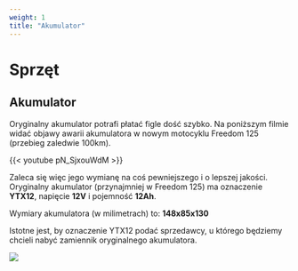 ```yaml
---
weight: 1
title: "Akumulator"
---
```


# Sprzęt

## Akumulator

Oryginalny akumulator potrafi płatać figle dość szybko. Na poniższym filmie widać objawy awarii akumulatora w nowym motocyklu Freedom 125 (przebieg zaledwie 100km).

{{< youtube pN_SjxouWdM >}}

Zaleca się więc jego wymianę na coś pewniejszego i o lepszej jakości. Oryginalny akumulator (przynajmniej w Freedom 125) ma oznaczenie **YTX12**, napięcie **12V** i pojemność **12Ah**.

Wymiary akumulatora (w milimetrach) to: **148x85x130**

Istotne jest, by oznaczenie YTX12 podać sprzedawcy, u którego będziemy chcieli nabyć zamiennik oryginalnego akumulatora.

![](/img/hardware/battery.jpg)
